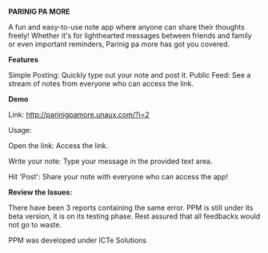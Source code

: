 **PARINIG PA MORE**

A fun and easy-to-use note app where anyone can share their thoughts freely! Whether it's for lighthearted messages between friends and family or even important reminders, Parinig pa more has got you covered.

**Features**

Simple Posting: Quickly type out your note and post it.
Public Feed: See a stream of notes from everyone who can access the link.



**Demo**

Link: http://parinigpamore.unaux.com/?i=2


Usage:


Open the link: Access the link.


Write your note: Type your message in the provided text area.


Hit 'Post': Share your note with everyone who can access the app!



**Review the Issues:** 

There have been 3 reports containing the same error. PPM is still under its beta version, it is on its testing phase. 
Rest assured that all feedbacks would not go to waste.


PPM was developed under ICTe Solutions
